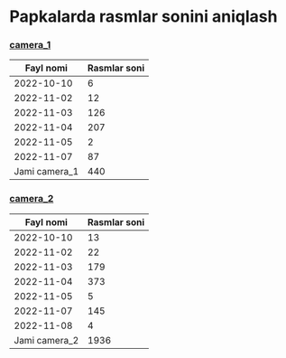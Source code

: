# Papkalarda rasmlar sonini aniqlash

### [camera_1](https://drive.google.com/drive/folders/1pHQEcIOEktWOMvIT96980eS-x8v86R9k)

| Fayl nomi     | Rasmlar soni |
|---------------|--------------|
| 2022-10-10    | 6            |
| 2022-11-02    | 12           |
| 2022-11-03    | 126          |
| 2022-11-04    | 207          |
| 2022-11-05    | 2            |
| 2022-11-07    | 87           |
| Jami camera_1 | 440          |

### [camera_2](https://drive.google.com/drive/folders/1DSAVTbR-M_RWps5sLrrE_2vEwwuMCBx6)

| Fayl nomi     | Rasmlar soni |
|---------------|--------------|
| 2022-10-10    | 13           |
| 2022-11-02    | 22           |
| 2022-11-03    | 179          |
| 2022-11-04    | 373          |
| 2022-11-05    | 5            |
| 2022-11-07    | 145          |
| 2022-11-08    | 4            |
| Jami camera_2 | 1936         |

